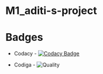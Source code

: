 # M1_aditi-s-project

# Badges
* Codacy - [![Codacy Badge](https://app.codacy.com/project/badge/Grade/c9a393281428448486fa3b1d72ee7c00)](https://www.codacy.com/gh/aditimore29/M1_aditi-s-project/dashboard?utm_source=github.com&amp;utm_medium=referral&amp;utm_content=aditimore29/M1_aditi-s-project&amp;utm_campaign=Badge_Grade)

* Codiga -
![Quality](https://api.codiga.io/project/32439/score/svg)
